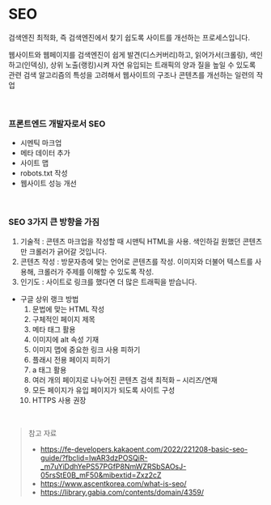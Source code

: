 # SEO

검색엔진 최적화, 즉 검색엔진에서 찾기 쉽도록 사이트를 개선하는 프로세스입니다.

웹사이트와 웹페이지를 검색엔진이 쉽게 발견(디스커버리)하고, 읽어가서(크롤링), 색인하고(인덱싱), 상위 노출(랭킹)시켜 자연 유입되는 트래픽의 양과 질을 높일 수 있도록 관련 검색 알고리즘의 특성을 고려해서 웹사이트의 구조나 콘텐츠를 개선하는 일련의 작업

<br>

### 프론트엔드 개발자로서 SEO

- 시멘틱 마크업
- 메타 데이터 추가
- 사이트 맵
- robots.txt 작성
- 웹사이트 성능 개선

<br>

### SEO 3가지 큰 방향을 가짐

1. 기술적 : 콘텐츠 마크업을 작성할 때 시맨틱 HTML을 사용. 색인하길 원했던 콘텐츠만 크롤러가 긁어갈 것입니다.
2. 콘텐츠 작성 : 방문자층에 맞는 언어로 콘텐츠를 작성. 이미지와 더불어 텍스트를 사용해, 크롤러가 주제를 이해할 수 있도록 작성.
3. 인기도 : 사이트로 링크를 했다면 더 많은 트래픽을 받습니다.

- 구글 상위 랭크 방법
  1. 문법에 맞는 HTML 작성
  2. 구체적인 페이지 제목
  3. 메타 태그 활용
  4. 이미지에 alt 속성 기재
  5. 이미지 맵에 중요한 링크 사용 피하기
  6. 플래시 전용 페이지 피하기
  7. a 태그 활용
  8. 여러 개의 페이지로 나누어진 콘텐츠 검색 최적화 – 시리즈/연재
  9. 모든 페이지가 유입 페이지가 되도록 사이트 구성
  10. HTTPS 사용 권장

<br>

> 참고 자료 <br>
>
> - https://fe-developers.kakaoent.com/2022/221208-basic-seo-guide/?fbclid=IwAR3dzPOSQiR-_m7uYiDdhYePS57PGfP8NmWZRSbSAOsJ-05rsStE0B_mF50&mibextid=Zxz2cZ <br>
> - https://www.ascentkorea.com/what-is-seo/
> - https://library.gabia.com/contents/domain/4359/
